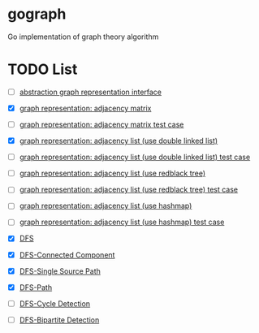 # gograph
Go implementation of graph theory algorithm

# TODO List

- [ ] [abstraction graph representation interface](undirected/graph.go)

- [x] [graph representation: adjacency matrix](undirected/graph_matrix.go) 

- [ ] [graph representation: adjacency matrix test case]()

- [x] [graph representation: adjacency list (use double linked list)](undirected/graph_list.go) 

- [ ] [graph representation: adjacency list (use double linked list) test case]() 

- [ ] [graph representation: adjacency list (use redblack tree)]() 

- [ ] [graph representation: adjacency list (use redblack tree) test case]() 

- [ ] [graph representation: adjacency list (use hashmap)]() 

- [ ] [graph representation: adjacency list (use hashmap) test case]() 

- [x] [DFS](undirected/dfs.go)

- [x] [DFS-Connected Component](undirected/dfs_cc.go)

- [x] [DFS-Single Source Path](undirected/dfs_single_source_path.go)

- [x] [DFS-Path](undirected/dfs_path.go)

- [ ] [DFS-Cycle Detection](undirected/dfs_cycle_detection.go)

- [ ] [DFS-Bipartite Detection]()